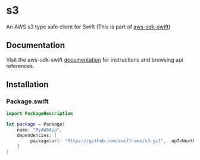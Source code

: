 # s3

An AWS s3 type safe client for Swift (This is part of [aws-sdk-swift](https://github.com/noppoMan/aws-sdk-swift))

## Documentation

Visit the aws-sdk-swift [documentation](http://htmlpreview.github.io/?https://github.com/noppoMan/aws-sdk-swift-doc/blob/master/docs/index.html) for instructions and browsing api references.

## Installation

### Package.swift

```swift
import PackageDescription

let package = Package(
    name: "MyAWSApp",
    dependencies: [
        .package(url: "https://github.com/swift-aws/s3.git", .upToNextMajor(from: "1.0.0"))
    ]
)
```
